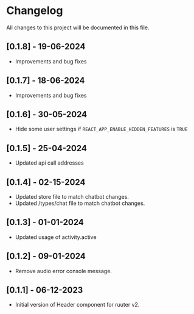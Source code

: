 # Changelog
All changes to this project will be documented in this file.

## [0.1.8] - 19-06-2024

- Improvements and bug fixes

## [0.1.7] - 18-06-2024

- Improvements and bug fixes

## [0.1.6] - 30-05-2024

- Hide some user settings if `REACT_APP_ENABLE_HIDDEN_FEATURES` is `TRUE`

## [0.1.5] - 25-04-2024

- Updated api call addresses 

## [0.1.4] - 02-15-2024

- Updated store file to match chatbot changes.
- Updated /types/chat file to match chatbot changes.

## [0.1.3] - 01-01-2024

- Updated usage of activity.active

## [0.1.2] - 09-01-2024

- Remove audio error console message.

## [0.1.1] - 06-12-2023

- Initial version of Header component for ruuter v2.
